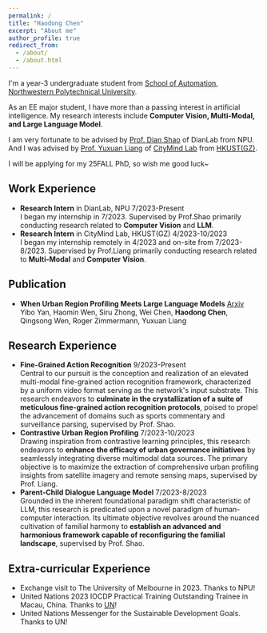 ```yaml
---
permalink: /
title: "Haodong Chen"
excerpt: "About me"
author_profile: true
redirect_from: 
  - /about/
  - /about.html
---
```


I'm a year-3 undergraduate student from [School of Automation](https://zdhxy.nwpu.edu.cn/), [Northwestern Polytechnical University](https://www.nwpu.edu.cn/). 

As an EE major student, I have more than a passing interest in artificial intelligence. My research interests include **Computer Vision, Multi-Modal, and Large Language Model**.

I am very fortunate to be advised by [Prof. Dian Shao](https://scholar.google.com/citations?user=amxDSLoAAAAJ&hl=en) of DianLab from NPU. And I was advised by [Prof. Yuxuan Liang](https://scholar.google.com/citations?user=n9cODgcAAAAJ) of [CityMind Lab](https://citymind.top/) from [HKUST(GZ)](https://www.hkust-gz.edu.cn/).

I will be applying for my 25FALL PhD, so wish me good luck~




Work Experience
------
- **Research Intern** in DianLab, NPU 7/2023-Present<br>
I began my internship in 7/2023. Supervised by Prof.Shao primarily conducting research related to **Computer Vision** and **LLM**.
- **Research Intern** in CityMind Lab, HKUST(GZ) 4/2023-10/2023<br>
I began my internship remotely in 4/2023 and on-site from 7/2023-8/2023. Supervised by Prof.Liang primarily conducting research related to **Multi-Modal** and **Computer Vision**.

Publication
------
- **When Urban Region Profiling Meets Large Language Models** [Arxiv](https://arxiv.org/pdf/2310.18340.pdf)<br>
Yibo Yan, Haomin Wen, Siru Zhong, Wei Chen, **Haodong Chen**, Qingsong Wen, Roger Zimmermann, Yuxuan Liang


Research Experience
------
- **Fine-Grained Action Recognition**    9/2023-Present<br>
Central to our pursuit is the conception and realization of an elevated multi-modal fine-grained action recognition framework, characterized by a uniform video format serving as the network's input substrate. This research endeavors to **culminate in the crystallization of a suite of meticulous fine-grained action recognition protocols**, poised to propel the advancement of domains such as sports commentary and surveillance parsing, supervised by Prof. Shao.
- **Contrastive Urban Region Profiling**             7/2023-10/2023<br>
Drawing inspiration from contrastive learning principles, this research endeavors to **enhance the efficacy of urban governance initiatives** by seamlessly integrating diverse multimodal data sources. The primary objective is to maximize the extraction of comprehensive urban profiling insights from satellite imagery and remote sensing maps, supervised by Prof. Liang.
- **Parent-Child Dialogue Language Model**           7/2023-8/2023<br>
Grounded in the inherent foundational paradigm shift characteristic of LLM, this research is predicated upon a novel paradigm of human-computer interaction. Its ultimate objective revolves around the nuanced cultivation of familial harmony to **establish an advanced and harmonious framework capable of reconfiguring the familial landscape**, supervised by Prof. Shao.


Extra-curricular Experience
------
- Exchange visit to The University of Melbourne in 2023. Thanks to NPU!
- United Nations 2023 IOCDP Practical Training Outstanding Trainee in Macau, China. Thanks to [UN](https://www.un.org/en/)!
- United Nations Messenger for the Sustainable Development Goals. Thanks to UN!


